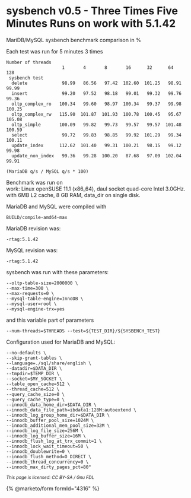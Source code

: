 # sysbench v0.5 - Three Times Five Minutes Runs on work with 5.1.42

MariDB/MySQL sysbench benchmark comparison in %

Each test was run for 5 minutes 3 times

```
Number of threads
                     1       4       8       16      32      64      128
 sysbench test
  delete             98.99   86.56   97.42  102.60  101.25   98.91   99.99
  insert             99.20   97.52   98.18   99.01   99.32   99.76   99.36
  oltp_complex_ro   100.34   99.60   98.97  100.34   99.37   99.98  100.25
  oltp_complex_rw   115.90  101.87  101.93  100.78  100.45   95.67  105.08
  oltp_simple       100.09   99.82   99.73   99.57   99.57  101.48  100.59
  select             99.72   99.83   98.85   99.92  101.29   99.34  100.11
  update_index      112.62  101.40   99.31  100.21   98.15   99.12   99.98
  update_non_index   99.36   99.28  100.20   87.68   97.09  102.04   99.91

(MariaDB q/s / MySQL q/s * 100)
```

Benchmark was run on\
work: Linux openSUSE 11.1 (x86\_64), daul socket quad-core Intel 3.0GHz. with 6MB L2 cache, 8 GB RAM, data\_dir on single disk.

MariaDB and MySQL were compiled with

```
BUILD/compile-amd64-max
```

MariaDB revision was:

```
-rtag:5.1.42
```

MySQL revision was:

```
-rtag:5.1.42
```

sysbench was run with these parameters:

```
--oltp-table-size=2000000 \
--max-time=300 \
--max-requests=0 \
--mysql-table-engine=InnoDB \
--mysql-user=root \
--mysql-engine-trx=yes
```

and this variable part of parameters

```
--num-threads=$THREADS --test=${TEST_DIR}/${SYSBENCH_TEST}
```

Configuration used for MariaDB and MySQL:

```
--no-defaults \
--skip-grant-tables \
--language=./sql/share/english \
--datadir=$DATA_DIR \
--tmpdir=$TEMP_DIR \
--socket=$MY_SOCKET \
--table_open_cache=512 \
--thread_cache=512 \
--query_cache_size=0 \
--query_cache_type=0 \
--innodb_data_home_dir=$DATA_DIR \
--innodb_data_file_path=ibdata1:128M:autoextend \
--innodb_log_group_home_dir=$DATA_DIR \
--innodb_buffer_pool_size=1024M \
--innodb_additional_mem_pool_size=32M \
--innodb_log_file_size=256M \
--innodb_log_buffer_size=16M \
--innodb_flush_log_at_trx_commit=1 \
--innodb_lock_wait_timeout=50 \
--innodb_doublewrite=0 \
--innodb_flush_method=O_DIRECT \
--innodb_thread_concurrency=0 \
--innodb_max_dirty_pages_pct=80"
```

<sub>_This page is licensed: CC BY-SA / Gnu FDL_</sub>

{% @marketo/form formId="4316" %}
